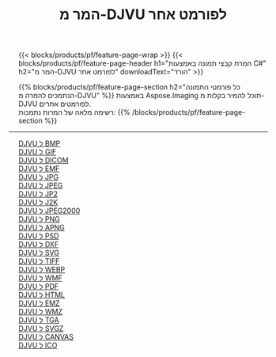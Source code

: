 ﻿---
title: המר מ-DJVU לפורמט אחר 
weight: 3920
url: /he/java/conversion/from/djvu 
lang: he
langdirlevel: 2
locales: zh-hans,ja,it,ru,de,es,fr,nl,id,lt,pl,pt,vi,tr,ko,zh-hant,ar,hi,th,sv,cs,uk,he
description: באמצעות Aspose.Imaging תוכל להמיר בקלות מ-DJVU לפורמט אחר
---

{{< blocks/products/pf/feature-page-wrap >}}
{{< blocks/products/pf/feature-page-header h1="המרת קבצי תמונה באמצעות C#" h2="המר מ-DJVU לפורמט אחר" downloadText="הורד" >}}


{{% blocks/products/pf/feature-page-section  h2="כל פורמטי התמונה הנתמכים להמרה מ-DJVU" %}}
באמצעות Aspose.Imaging תוכל להמיר בקלות מ-DJVU לפורמטים אחרים.
<br/>
רשימה מלאה של המרות נתמכות:
{{% /blocks/products/pf/feature-page-section %}}
<div class="container-fluid productfamilypage bg-gray">
    <div class="convertypes bg-gray agp-content section">
        <div class="container">
		<hr style="margin-left:-20px;"/>
		<div class="row other-converters">
		    <div class='col-md-2 other-converter remove-lp remove-rp'><a href="/imaging/he/java/conversion/djvu-to-bmp" >DJVU ל BMP</a></div><div class='col-md-2 other-converter remove-lp remove-rp'><a href="/imaging/he/java/conversion/djvu-to-gif" >DJVU ל GIF</a></div><div class='col-md-2 other-converter remove-lp remove-rp'><a href="/imaging/he/java/conversion/djvu-to-dicom" >DJVU ל DICOM</a></div><div class='col-md-2 other-converter remove-lp remove-rp'><a href="/imaging/he/java/conversion/djvu-to-emf" >DJVU ל EMF</a></div><div class='col-md-2 other-converter remove-lp remove-rp'><a href="/imaging/he/java/conversion/djvu-to-jpg" >DJVU ל JPG</a></div><div class='col-md-2 other-converter remove-lp remove-rp'><a href="/imaging/he/java/conversion/djvu-to-jpeg" >DJVU ל JPEG</a></div><div class='col-md-2 other-converter remove-lp remove-rp'><a href="/imaging/he/java/conversion/djvu-to-jp2" >DJVU ל JP2</a></div><div class='col-md-2 other-converter remove-lp remove-rp'><a href="/imaging/he/java/conversion/djvu-to-j2k" >DJVU ל J2K</a></div><div class='col-md-2 other-converter remove-lp remove-rp'><a href="/imaging/he/java/conversion/djvu-to-jpeg2000" >DJVU ל JPEG2000</a></div><div class='col-md-2 other-converter remove-lp remove-rp'><a href="/imaging/he/java/conversion/djvu-to-png" >DJVU ל PNG</a></div><div class='col-md-2 other-converter remove-lp remove-rp'><a href="/imaging/he/java/conversion/djvu-to-apng" >DJVU ל APNG</a></div><div class='col-md-2 other-converter remove-lp remove-rp'><a href="/imaging/he/java/conversion/djvu-to-psd" >DJVU ל PSD</a></div><div class='col-md-2 other-converter remove-lp remove-rp'><a href="/imaging/he/java/conversion/djvu-to-dxf" >DJVU ל DXF</a></div><div class='col-md-2 other-converter remove-lp remove-rp'><a href="/imaging/he/java/conversion/djvu-to-svg" >DJVU ל SVG</a></div><div class='col-md-2 other-converter remove-lp remove-rp'><a href="/imaging/he/java/conversion/djvu-to-tiff" >DJVU ל TIFF</a></div><div class='col-md-2 other-converter remove-lp remove-rp'><a href="/imaging/he/java/conversion/djvu-to-webp" >DJVU ל WEBP</a></div><div class='col-md-2 other-converter remove-lp remove-rp'><a href="/imaging/he/java/conversion/djvu-to-wmf" >DJVU ל WMF</a></div><div class='col-md-2 other-converter remove-lp remove-rp'><a href="/imaging/he/java/conversion/djvu-to-pdf" >DJVU ל PDF</a></div><div class='col-md-2 other-converter remove-lp remove-rp'><a href="/imaging/he/java/conversion/djvu-to-html" >DJVU ל HTML</a></div><div class='col-md-2 other-converter remove-lp remove-rp'><a href="/imaging/he/java/conversion/djvu-to-emz" >DJVU ל EMZ</a></div><div class='col-md-2 other-converter remove-lp remove-rp'><a href="/imaging/he/java/conversion/djvu-to-wmz" >DJVU ל WMZ</a></div><div class='col-md-2 other-converter remove-lp remove-rp'><a href="/imaging/he/java/conversion/djvu-to-tga" >DJVU ל TGA</a></div><div class='col-md-2 other-converter remove-lp remove-rp'><a href="/imaging/he/java/conversion/djvu-to-svgz" >DJVU ל SVGZ</a></div><div class='col-md-2 other-converter remove-lp remove-rp'><a href="/imaging/he/java/conversion/djvu-to-canvas" >DJVU ל CANVAS</a></div><div class='col-md-2 other-converter remove-lp remove-rp'><a href="/imaging/he/java/conversion/djvu-to-ico" >DJVU ל ICO</a></div>
                </div>
        </div>
    </div>
</div>
<br/>

